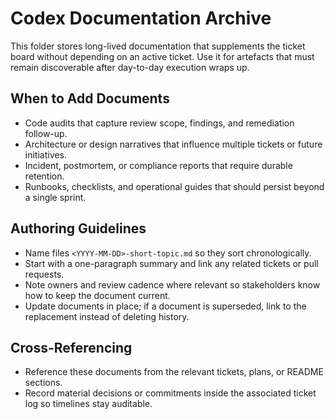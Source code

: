 # Codex Documentation Archive

This folder stores long-lived documentation that supplements the ticket board without depending on an active ticket. Use it for artefacts that must remain discoverable after day-to-day execution wraps up.

## When to Add Documents

- Code audits that capture review scope, findings, and remediation follow-up.
- Architecture or design narratives that influence multiple tickets or future initiatives.
- Incident, postmortem, or compliance reports that require durable retention.
- Runbooks, checklists, and operational guides that should persist beyond a single sprint.

## Authoring Guidelines

- Name files `<YYYY-MM-DD>-short-topic.md` so they sort chronologically.
- Start with a one-paragraph summary and link any related tickets or pull requests.
- Note owners and review cadence where relevant so stakeholders know how to keep the document current.
- Update documents in place; if a document is superseded, link to the replacement instead of deleting history.

## Cross-Referencing

- Reference these documents from the relevant tickets, plans, or README sections.
- Record material decisions or commitments inside the associated ticket log so timelines stay auditable.

